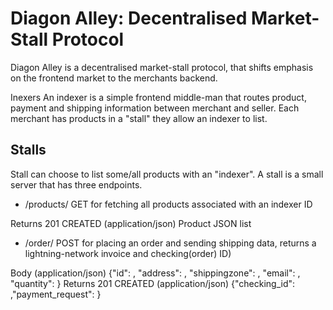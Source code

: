# Diagon Alley: Decentralised Market-Stall Protocol
Diagon Alley is a decentralised market-stall protocol, that shifts emphasis on the frontend market to the merchants backend.

Inexers
An indexer is a simple frontend middle-man that routes product, payment and shipping information between merchant and seller. Each merchant has products in a "stall" they allow an indexer to list.

## Stalls
Stall can choose to list some/all products with an "indexer". A stall is a small server that has three endpoints.

* /products/<indexer-ID> GET for fetching all products associated with an indexer ID
  
Returns 201 CREATED (application/json)
Product JSON list

* /order/<indexer-ID> POST for placing an order and sending shipping data, returns a lightning-network invoice and checking(order) ID)

Body (application/json)
{"id": <string>, "address": <string>, "shippingzone": <integer>, "email": <string>, "quantity": <integer>}
Returns 201 CREATED (application/json)
{"checking_id": <string>,"payment_request": <string>}




